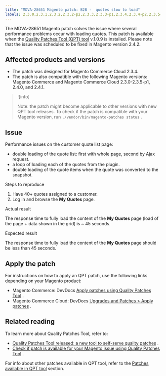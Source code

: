 ```yaml
---
title: "MDVA-28651 Magento patch: B2B -  quotes slow to load"
labels: 2.3.0,2.3.1,2.3.2,2.3.2-p2,2.3.3,2.3.3-p1,2.3.4,2.3.4-p2,2.3.5-p1,2.4.0,2.4.1,B2B,QPT 1.0.9,QPT patches,Magento Commerce,Magento Commerce Cloud,performance,quote,response time,support tools
---
```


The MDVA-28651 Magento patch solves the issue where several performance problems occur with loading quotes. This patch is available when the [Quality Patches Tool (QPT) tool](https://support.magento.com/hc/en-us/articles/360047139492) v.1.0.9 is installed. Please note that the issue was scheduled to be fixed in Magento version 2.4.2.

## Affected products and versions

* The patch was designed for Magento Commerce Cloud 2.3.4.
* The patch is also compatible with the following Magento versions: Magento Commerce and Magento Commerce Cloud 2.3.0-2.3.5-p1, 2.4.0, and 2.4.1.

>![info]
>
>Note: the patch might become applicable to other versions with new QPT tool releases. To check if the patch is compatible with your Magento version, run `./vendor/bin/magento-patches status` .

## Issue

Performance issues on the customer quote list page:

* double loading of the quote list: first with whole page, second by Ajax request.
* a loop of loading each of the quotes from the plugin.
* double loading of the quote items when the quote was converted to the snapshot.

 <span class="wysiwyg-underline">Steps to reproduce</span> 

1. Have 40+ quotes assigned to a customer.
1. Log in and browse the **My Quotes** page.

 <span class="wysiwyg-underline">Actual result</span> 

The response time to fully load the content of the **My Quotes** page (load of the page + data shown in the grid) is ~ 45 seconds.

 <span class="wysiwyg-underline">Expected result</span> 

The response time to fully load the content of the **My Quotes** page should be less than 45 seconds.

## Apply the patch

For instructions on how to apply an QPT patch, use the following links depending on your Magento product:

* Magento Commerce: DevDocs [Apply patches using Quality Patches Tool](https://devdocs.magento.com/guides/v2.4/comp-mgr/patching/mqp.html) .
* Magento Commerce Cloud: DevDocs [Upgrades and Patches > Apply patches](https://devdocs.magento.com/cloud/project/project-patch.html) .

## Related reading

To learn more about Quality Patches Tool, refer to:

* [Quality Patches Tool released: a new tool to self-serve quality patches](https://support.magento.com/hc/en-us/articles/360047139492) .
* [Check if patch is available for your Magento issue using Quality Patches Tool](https://support.magento.com/hc/en-us/articles/360047125252) .

For info about other patches available in QPT tool, refer to the [Patches available in QPT tool](https://support.magento.com/hc/en-us/sections/360010506631-Patches-available-in-QPT-tool-) section.